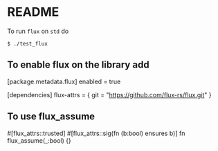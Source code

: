 # README 

To run `flux` on `std` do 

```
$ ./test_flux
```

## To enable flux on the library add 

[package.metadata.flux]
enabled = true

[dependencies]
flux-attrs = { git = "https://github.com/flux-rs/flux.git" }

## To use flux_assume
#[flux_attrs::trusted]
#[flux_attrs::sig(fn (b:bool) ensures b)]
fn flux_assume(_:bool) {}
